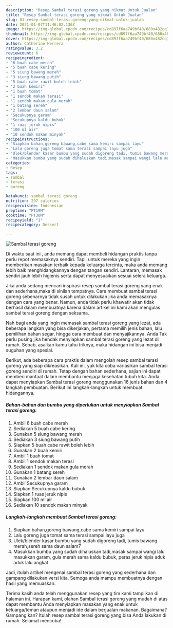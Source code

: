 ```yaml
---
description: "Resep Sambal terasi goreng yang nikmat Untuk Jualan"
title: "Resep Sambal terasi goreng yang nikmat Untuk Jualan"
slug: 81-resep-sambal-terasi-goreng-yang-nikmat-untuk-jualan
date: 2021-01-07T11:46:02.136Z
image: https://img-global.cpcdn.com/recipes/cd897f6aa749bf40/680x482cq70/sambal-terasi-goreng-foto-resep-utama.jpg
thumbnail: https://img-global.cpcdn.com/recipes/cd897f6aa749bf40/680x482cq70/sambal-terasi-goreng-foto-resep-utama.jpg
cover: https://img-global.cpcdn.com/recipes/cd897f6aa749bf40/680x482cq70/sambal-terasi-goreng-foto-resep-utama.jpg
author: Catherine Herrera
ratingvalue: 3.2
reviewcount: 6
recipeingredient:
- "6 buah cabe merah"
- "5 buah cabe kering"
- "5 siung bawang merah"
- "3 siung bawang putih"
- "5 buah cabe rawit boleh lebih"
- "2 buah kemiri"
- "1 buah tomat"
- "1 sendok makan terasi"
- "1 sendok makan gula merah"
- "1 batang sereh"
- "2 lembar daun salam"
- "Secukupnya garam"
- "Secukupnya kaldu bubuk"
- "1 ruas jeruk nipis"
- "100 ml air"
- "10 sendok makan minyak"
recipeinstructions:
- "Siapkan bahan,goreng bawang,cabe sama kemiri sampai layu"
- "Lalu goreng juga tomat sama terasi sampai layu juga"
- "Ulek/blender kasar bumbu yang sudah digoreng tadi, tumis bawang merah,sereh sama daun salam7"
- "Masukkan bumbu yang sudah dihaluskan tadi,masak sampai wangi lalu masukkan garam, gula merah sama kaldu bubuk, peras jeruk nipis aduk aduk lalu angkat"
categories:
- Resep
tags:
- sambal
- terasi
- goreng

katakunci: sambal terasi goreng 
nutrition: 297 calories
recipecuisine: Indonesian
preptime: "PT19M"
cooktime: "PT30M"
recipeyield: "1"
recipecategory: Dessert

---
```



![Sambal terasi goreng](https://img-global.cpcdn.com/recipes/cd897f6aa749bf40/680x482cq70/sambal-terasi-goreng-foto-resep-utama.jpg)

Di waktu  saat ini , anda memang dapat membeli hidangan praktis tanpa perlu repot memasaknya sendiri. Tapi, untuk mereka yang ingin memberikan masakan terbaik kepada keluarga tercinta, maka anda memang lebih baik menghidangkannya dengan tangan sendiri. Lantaran, memasak sendiri jauh lebih higienis serta dapat menyesuaikan sesuai selera keluarga.

Jika anda sedang mencari inspirasi resep sambal terasi goreng yang enak dan sederhana,maka di sinilah tempatnya. Cara membuat sambal terasi goreng  sebenarnya tidak susah untuk dilakukan jika anda memasaknya dengan cara yang benar. Namun, anda tidak perlu khawatir akan tidak berhasil dalam membuatnya 
karena dalam artikel ini kami akan mengulas sambal terasi goreng dengan seksama.  



Nah bagi anda yang ingin memasak sambal terasi goreng yang lezat, ada beberapa langkah yang bisa dikerjakan, pertama memilih jenis bahan, lalu pemilihan bahan segar, hingga cara membuat dan menyajikannya. Anda Tak perlu pusing jika hendak menyiapkan sambal terasi goreng yang lezat di rumah. Sebab, asalkan kamu  tahu triknya, maka hidangan ini bisa menjadi suguhan yang spesial.

Berikut, ada beberapa cara praktis  dalam mengolah resep sambal terasi goreng yang siap dikreasikan. Kali ini, yuk kita coba variasikan sambal terasi goreng sendiri di rumah. Tetap dengan bahan sederhana, sajian ini dapat memberi manfaat dalam membantu menjaga kesehatan tubuh kita. Anda dapat menyiapkan Sambal terasi goreng menggunakan 16 jenis bahan dan 4 langkah pembuatan. Berikut ini langkah-langkah untuk membuat hidangannya.

<!--inarticleads1-->

##### Bahan-bahan dan bumbu yang diperlukan untuk menyiapkan Sambal terasi goreng:

1. Ambil 6 buah cabe merah
1. Sediakan 5 buah cabe kering
1. Gunakan 5 siung bawang merah
1. Sediakan 3 siung bawang putih
1. Siapkan 5 buah cabe rawit boleh lebih
1. Gunakan 2 buah kemiri
1. Ambil 1 buah tomat
1. Ambil 1 sendok makan terasi
1. Sediakan 1 sendok makan gula merah
1. Gunakan 1 batang sereh
1. Gunakan 2 lembar daun salam
1. Ambil Secukupnya garam
1. Siapkan Secukupnya kaldu bubuk
1. Siapkan 1 ruas jeruk nipis
1. Siapkan 100 ml air
1. Sediakan 10 sendok makan minyak




<!--inarticleads2-->

##### Langkah-langkah membuat Sambal terasi goreng:

1. Siapkan bahan,goreng bawang,cabe sama kemiri sampai layu
1. Lalu goreng juga tomat sama terasi sampai layu juga
1. Ulek/blender kasar bumbu yang sudah digoreng tadi, tumis bawang merah,sereh sama daun salam7
1. Masukkan bumbu yang sudah dihaluskan tadi,masak sampai wangi lalu masukkan garam, gula merah sama kaldu bubuk, peras jeruk nipis aduk aduk lalu angkat




Jadi, itulah artikel mengenai  sambal terasi goreng  yang sederhana dan gampang dilakukan versi kita. Semoga anda mampu membuatnya dengan hasil yang memuaskan. 

Terima kasih anda telah menggunakan resep yang tim kami tampilkan di halaman ini. Harapan kami, olahan  Sambal terasi goreng yang mudah di atas dapat membantu Anda menyiapkan masakan yang enak untuk keluarga/teman ataupun menjadi ide dalam berjualan makanan. Bagaimana? Gampang kan? Itulah resep sambal terasi goreng yang bisa Anda lakukan di rumah. Selamat mencoba!

